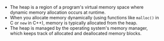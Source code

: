 - The heap is a region of a program's virtual memory space where dynamic memory allocation occurs at runtime.
-  When you allocate memory dynamically (using functions like `malloc()` in C or `new` in C++), memory is typically allocated from the heap.
-  The heap is managed by the operating system's memory manager, which keeps track of allocated and deallocated memory blocks.
